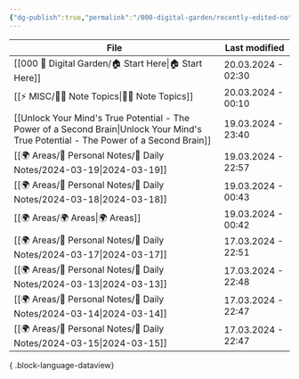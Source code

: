 ```yaml
---
{"dg-publish":true,"permalink":"/000-digital-garden/recently-edited-notes/","dgPassFrontmatter":true,"noteIcon":"3","created":"2023-12-14T09:05:52.599+05:30","updated":"2023-12-14T09:12:44.868+05:30"}
---
```


| File                                                                                                                                    | Last modified      |
| --------------------------------------------------------------------------------------------------------------------------------------- | ------------------ |
| [[000 🏡 Digital Garden/🏠 Start Here\|🏠 Start Here]]                                                                               | 20.03.2024 - 02:30 |
| [[⚡ MISC/✍🏻 Note Topics\|✍🏻 Note Topics]]                                                                                          | 20.03.2024 - 00:10 |
| [[Unlock Your Mind's True Potential - The Power of a Second Brain\|Unlock Your Mind's True Potential - The Power of a Second Brain]] | 19.03.2024 - 23:40 |
| [[🌍 Areas/📧 Personal Notes/📓 Daily Notes/2024-03-19\|2024-03-19]]                                                                 | 19.03.2024 - 22:57 |
| [[🌍 Areas/📧 Personal Notes/📓 Daily Notes/2024-03-18\|2024-03-18]]                                                                 | 19.03.2024 - 00:43 |
| [[🌍 Areas/🌍 Areas\|🌍 Areas]]                                                                                                      | 19.03.2024 - 00:42 |
| [[🌍 Areas/📧 Personal Notes/📓 Daily Notes/2024-03-17\|2024-03-17]]                                                                 | 17.03.2024 - 22:51 |
| [[🌍 Areas/📧 Personal Notes/📓 Daily Notes/2024-03-13\|2024-03-13]]                                                                 | 17.03.2024 - 22:48 |
| [[🌍 Areas/📧 Personal Notes/📓 Daily Notes/2024-03-14\|2024-03-14]]                                                                 | 17.03.2024 - 22:47 |
| [[🌍 Areas/📧 Personal Notes/📓 Daily Notes/2024-03-15\|2024-03-15]]                                                                 | 17.03.2024 - 22:47 |

{ .block-language-dataview}